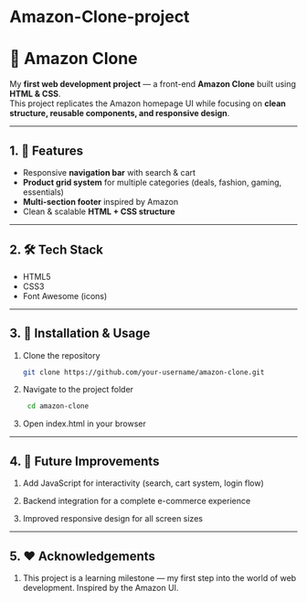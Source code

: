 # Amazon-Clone-project
# 🛒 Amazon Clone  

My **first web development project** — a front-end **Amazon Clone** built using **HTML & CSS**.  
This project replicates the Amazon homepage UI while focusing on **clean structure, reusable components, and responsive design**.  

---

## 1. 🚀 Features  
* Responsive **navigation bar** with search & cart  
* **Product grid system** for multiple categories (deals, fashion, gaming, essentials)  
* **Multi-section footer** inspired by Amazon  
* Clean & scalable **HTML + CSS structure**  

---

## 2. 🛠️ Tech Stack  
* HTML5  
* CSS3  
* Font Awesome (icons)

---
## 3. 📂 Installation & Usage  
1. Clone the repository  
   ```bash
   git clone https://github.com/your-username/amazon-clone.git
2.  Navigate to the project folder
     ```bash
      cd amazon-clone
3.   Open index.html in your browser

---
## 4. 📌 Future Improvements

1. Add JavaScript for interactivity (search, cart system, login flow)

2. Backend integration for a complete e-commerce experience

3. Improved responsive design for all screen sizes
---
## 5. ❤️ Acknowledgements

1. This project is a learning milestone — my first step into the world of web development. Inspired by the Amazon UI.
